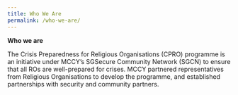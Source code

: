 ```yaml
---
title: Who We Are
permalink: /who-we-are/
---
```

<b>Who we are</b>

The Crisis Preparedness for Religious Organisations (CPRO) programme is an initiative under MCCY’s SGSecure Community Network (SGCN) to ensure that all ROs are well-prepared for crises. MCCY partnered representatives from Religious Organisations to develop the programme, and established partnerships with security and community partners. 
